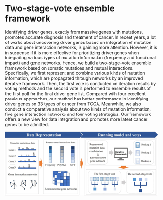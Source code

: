 # Two-stage-vote ensemble framework
 
Identifying driver genes, exactly from massive genes with mutations, promotes accurate diagnosis and treatment of cancer. In recent years, a lot of works about uncovering driver genes based on integration of mutation data and gene interaction networks, is gaining more attention. However, it is in suspense if it is more effective for prioritizing driver genes when integrating various types of mutation information (frequency and functional impact) and gene networks. Hence, we build a two-stage-vote ensemble framework based on somatic mutations and mutual interactions. Specifically, we first represent and combine various kinds of mutation information, which are propagated through networks by an improved iterative framework. Then, the first vote is conducted on iteration results by voting methods and the second vote is performed to ensemble results of the first poll for the final driver gene list. Compared with four excellent previous approaches, our method has better performance in identifying driver genes on $33$ types of cancer from TCGA. Meanwhile, we also conduct a comparative analysis about two kinds of mutation information, five gene interaction networks and four voting strategies. Our framework offers a new view for data integration and promotes more latent cancer genes to be admitted. 

![image](https://github.com/gritheart/Two-stage-vote-ensemble-framework/blob/main/1-flowchart.jpg)

